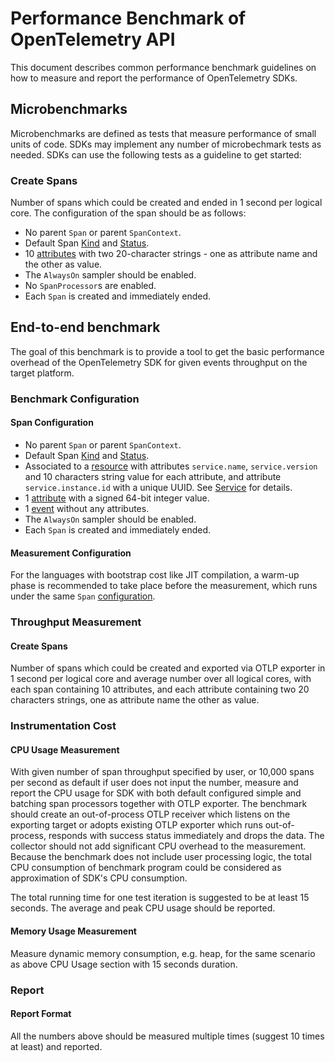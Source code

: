 # Performance Benchmark of OpenTelemetry API

This document describes common performance benchmark guidelines on how to
measure and report the performance of OpenTelemetry SDKs.

## Microbenchmarks

Microbenchmarks are defined as tests that measure performance of small units of
code. SDKs may implement any number of microbechmark tests as needed.
SDKs can use the following tests as a guideline to get started:

### Create Spans

Number of spans which could be created and ended in 1 second per logical core.
The configuration of the span should be as follows:

- No parent `Span` or parent `SpanContext`.
- Default Span [Kind](./trace/api.md#spankind) and
  [Status](./trace/api.md#set-status).
- 10 [attributes](./common/README.md#attribute) with two 20-character strings -
  one as attribute name and the other as value.
- The `AlwaysOn` sampler should be enabled.
- No `SpanProcessor`s are enabled.
- Each `Span` is created and immediately ended.

## End-to-end benchmark

The goal of this benchmark is to provide a tool to get the basic performance
overhead of the OpenTelemetry SDK for given events throughput on the target
platform.

### Benchmark Configuration

#### Span Configuration

- No parent `Span` or parent `SpanContext`.
- Default Span [Kind](./trace/api.md#spankind) and
  [Status](./trace/api.md#set-status).
- Associated to a [resource](overview.md#resources) with attributes
  `service.name`, `service.version` and 10 characters string value for each
  attribute, and attribute `service.instance.id` with a unique UUID. See
  [Service](./resource/semantic_conventions/README.md#service) for details.
- 1 [attribute](./common/README.md#attribute) with a signed 64-bit integer
  value.
- 1 [event](./trace/api.md#add-events) without any attributes.
- The `AlwaysOn` sampler should be enabled.
- Each `Span` is created and immediately ended.

#### Measurement Configuration

For the languages with bootstrap cost like JIT compilation, a warm-up phase is
recommended to take place before the measurement, which runs under the same
`Span` [configuration](#span-configuration).

### Throughput Measurement

#### Create Spans

Number of spans which could be created and exported via OTLP exporter in 1
second per logical core and average number over all logical cores, with each
span containing 10 attributes, and each attribute containing two 20 characters
strings, one as attribute name the other as value.

### Instrumentation Cost

#### CPU Usage Measurement

With given number of span throughput specified by user, or 10,000 spans per
second as default if user does not input the number, measure and report the CPU
usage for SDK with both default configured simple and batching span processors
together with OTLP exporter. The benchmark should create an out-of-process OTLP
receiver which listens on the exporting target or adopts existing OTLP exporter
which runs out-of-process, responds with success status immediately and drops
the data. The collector should not add significant CPU overhead to the
measurement. Because the benchmark does not include user processing logic, the
total CPU consumption of benchmark program could be considered as approximation
of SDK's CPU consumption.

The total running time for one test iteration is suggested to be at least 15
seconds. The average and peak CPU usage should be reported.

#### Memory Usage Measurement

Measure dynamic memory consumption, e.g. heap, for the same scenario as above
CPU Usage section with 15 seconds duration.

### Report

#### Report Format

All the numbers above should be measured multiple times (suggest 10 times at
least) and reported.
